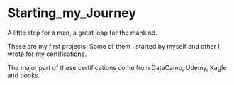 # Starting_my_Journey
A little step for a man, a great leap for the mankind.

These are my first projects. Some of them I started by myself and other I wrote for my certifications.

The major part of these certifications come from DataCamp, Udemy, Kagle and books.

